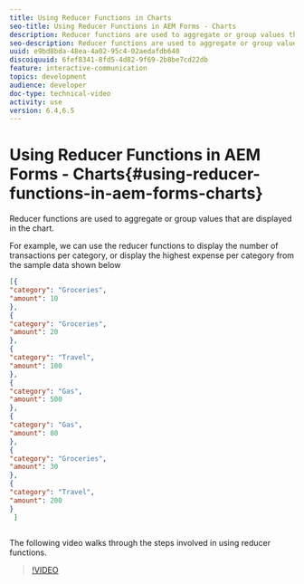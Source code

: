 ```yaml
---
title: Using Reducer Functions in Charts
seo-title: Using Reducer Functions in AEM Forms - Charts
description: Reducer functions are used to aggregate or group values that are displayed in the chart.The following video walks through the steps involved in using reducer functions.
seo-description: Reducer functions are used to aggregate or group values that are displayed in the chart.The following video walks through the steps involved in using reducer functions.
uuid: e9bd8bda-48ea-4a02-95c4-02aedafdb640
discoiquuid: 6fef8341-8fd5-4d82-9f69-2b8be7cd22db
feature: interactive-communication
topics: development
audience: developer
doc-type: technical-video
activity: use
version: 6.4,6.5
---
```


# Using Reducer Functions in AEM Forms - Charts{#using-reducer-functions-in-aem-forms-charts}

Reducer functions are used to aggregate or group values that are displayed in the chart.


 For example, we can use the reducer functions to display the number of transactions per category, or display the highest expense per category from the sample data shown below

``` json {.line-numbers}
[{
"category": "Groceries",
"amount": 10
},
{
"category": "Groceries",
"amount": 20
},
{
"category": "Travel",
"amount": 100
},
{
"category": "Gas",
"amount": 500
},
{
"category": "Gas",
"amount": 80
},
{
"category": "Groceries",
"amount": 30
},
{
"category": "Travel",
"amount": 200
}
 ]
 

 ```

The following video walks through the steps involved in using reducer functions.

>[!VIDEO](https://video.tv.adobe.com/v/21368/?quality=9)

